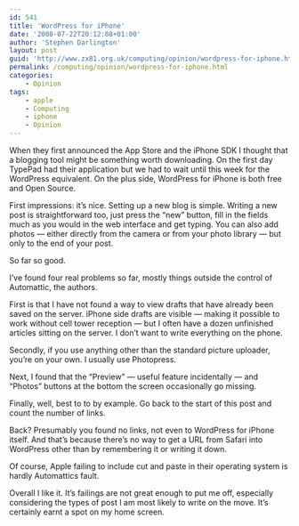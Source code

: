 ```yaml
---
id: 541
title: 'WordPress for iPhone'
date: '2008-07-22T20:12:08+01:00'
author: 'Stephen Darlington'
layout: post
guid: 'http://www.zx81.org.uk/computing/opinion/wordpress-for-iphone.html'
permalink: /computing/opinion/wordpress-for-iphone.html
categories:
    - Opinion
tags:
    - apple
    - Computing
    - iphone
    - Opinion
---
```


When they first announced the App Store and the iPhone SDK I thought that a blogging tool might be something worth downloading. On the first day TypePad had their application but we had to wait until this week for the WordPress equivalent. On the plus side, WordPress for iPhone is both free and Open Source.

First impressions: it’s nice. Setting up a new blog is simple. Writing a new post is straightforward too, just press the “new” button, fill in the fields much as you would in the web interface and get typing. You can also add photos — either directly from the camera or from your photo library — but only to the end of your post.

So far so good.

I’ve found four real problems so far, mostly things outside the control of Automattic, the authors.

First is that I have not found a way to view drafts that have already been saved on the server. iPhone side drafts are visible — making it possible to work without cell tower reception — but I often have a dozen unfinished articles sitting on the server. I don’t want to write everything on the phone.

Secondly, if you use anything other than the standard picture uploader, you’re on your own. I usually use Photopress.

Next, I found that the “Preview” — useful feature incidentally — and “Photos” buttons at the bottom the screen occasionally go missing.

Finally, well, best to to by example. Go back to the start of this post and count the number of links.

Back? Presumably you found no links, not even to WordPress for iPhone itself. And that’s because there’s no way to get a URL from Safari into WordPress other than by remembering it or writing it down.

Of course, Apple failing to include cut and paste in their operating system is hardly Automattics fault.

Overall I like it. It’s failings are not great enough to put me off, especially considering the types of post I am most likely to write on the move. It’s certainly earnt a spot on my home screen.